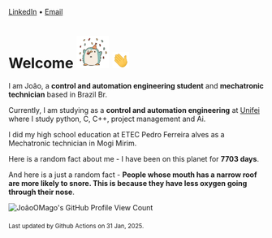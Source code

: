 [LinkedIn](https://www.linkedin.com/in/joão-pedro-gozzoli-b95641301/) &bull;
[Email](joaopedrogozzoli@gmail.com)

# Welcome <img src="happy.gif" height="64px" /> <img src="wave.gif" height="32px" />

I am João, a  **control and automation engineering student** and **mechatronic technician** based in Brazil Br.

Currently, I am studying as a **control and automation engineering** at [Unifei](https://unifei.edu.br) where I study python, C, C++, project management and Ai.

I did my high school education at ETEC Pedro Ferreira alves as a Mechatronic technician in Mogi Mirim.

Here is a random fact about me - I have been on this planet for **7703 days**.

And here is a just a random fact -  **People whose mouth has a narrow roof are more likely to snore. This is because they have less oxygen going through their nose**.

![JoãoOMago's GitHub Profile View Count](https://komarev.com/ghpvc/?username=JoaoOMago)

<sub>Last updated by Github Actions on 31 Jan, 2025.</sub>
